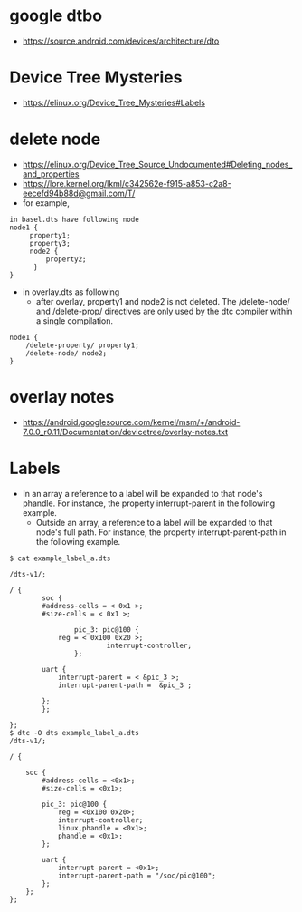# google dtbo
- https://source.android.com/devices/architecture/dto

# Device Tree Mysteries
- https://elinux.org/Device_Tree_Mysteries#Labels

# delete node
- https://elinux.org/Device_Tree_Source_Undocumented#Deleting_nodes_and_properties
- https://lore.kernel.org/lkml/c342562e-f915-a853-c2a8-eecefd94b88d@gmail.com/T/
- for example,
```
in basel.dts have following node
node1 {
     property1;
     property3;
     node2 {
         property2;
      }
}
```
- in overlay.dts as following
  - after overlay, property1 and node2 is not deleted.
The /delete-node/ and /delete-prop/ directives are only used by the
dtc compiler within a single compilation.

```
node1 {
    /delete-property/ property1;
    /delete-node/ node2;
}
```

# overlay notes
- https://android.googlesource.com/kernel/msm/+/android-7.0.0_r0.11/Documentation/devicetree/overlay-notes.txt


# Labels
- In an array a reference to a label will be expanded to that node's phandle. For instance, the property interrupt-parent in the following example.
  - Outside an array, a reference to a label will be expanded to that node's full path. For instance, the property interrupt-parent-path in the following example.
```
$ cat example_label_a.dts 

/dts-v1/;

/ {
        soc {
		#address-cells = < 0x1 >;
		#size-cells = < 0x1 >;

                pic_3: pic@100 {
			reg = < 0x100 0x20 >;
                        interrupt-controller;
                };

		uart {
			interrupt-parent = < &pic_3 >;
			interrupt-parent-path =  &pic_3 ;
			
		};
        };

};
$ dtc -O dts example_label_a.dts 
/dts-v1/;

/ {

	soc {
		#address-cells = <0x1>;
		#size-cells = <0x1>;

		pic_3: pic@100 {
			reg = <0x100 0x20>;
			interrupt-controller;
			linux,phandle = <0x1>;
			phandle = <0x1>;
		};

		uart {
			interrupt-parent = <0x1>;
			interrupt-parent-path = "/soc/pic@100";
		};
	};
};

```